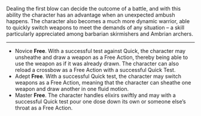 Dealing the first blow can decide the outcome of a battle, and with this ability the character has an advantage when an unexpected ambush happens. The character also becomes a much more dynamic warrior, able to quickly switch weapons to meet the demands of any situation – a skill particularly appreciated among barbarian skirmishers and Ambrian archers.

---
- Novice **Free**. With a successful test against Quick, the character may unsheathe and draw a weapon as a Free Action, thereby being able to use the weapon as if it was already drawn. The character can also reload a crossbow as a Free Action with a successful Quick Test.
- Adept **Free**. With a successful Quick test, the character may switch weapons as a Free Action, meaning that the character can sheathe one weapon and draw another in one fluid motion.
- Master **Free**. The character handles elixirs swiftly and may with a successful Quick test pour one dose down its own or someone else’s throat as a Free Action.